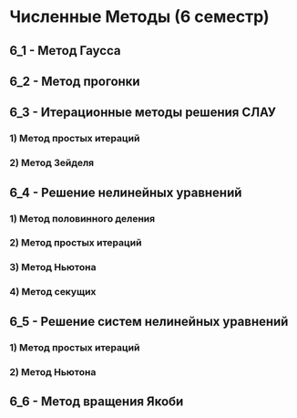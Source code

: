 # Численные Методы (6 семестр)
## 6_1 - Метод Гаусса
## 6_2 - Метод прогонки
## 6_3 - Итерационные методы решения СЛАУ
### 1) Метод простых итераций
### 2) Метод Зейделя
## 6_4 - Решение нелинейных уравнений
### 1) Метод половинного деления
### 2) Метод простых итераций
### 3) Метод Ньютона
### 4) Метод секущих
## 6_5 - Решение систем нелинейных уравнений
### 1) Метод простых итераций
### 2) Метод Ньютона
## 6_6 - Метод вращения Якоби
